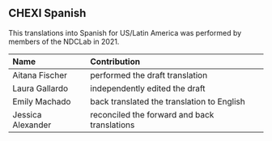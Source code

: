 ## CHEXI Spanish

This translations into Spanish for US/Latin America was performed by members of the NDCLab in 2021. 

| Name | Contribution |
| :--  | :--  |
| Aitana Fischer | performed the draft translation |
| Laura Gallardo | independently edited the draft |
| Emily Machado | back translated the translation to English |
| Jessica Alexander | reconciled the forward and back translations |